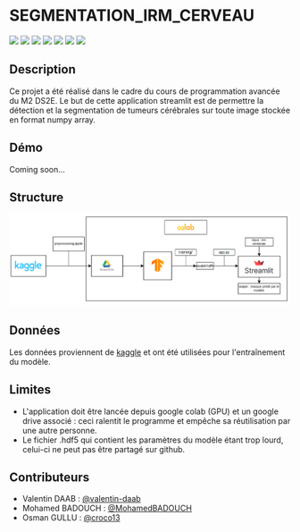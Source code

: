 # SEGMENTATION_IRM_CERVEAU

![](https://img.shields.io/badge/Python-31A8FF.svg?logo=python&logoColor=white)
![](https://img.shields.io/badge/Jupyter%20Notebook-F37626?logo=jupyter&logoColor=white)
![](https://img.shields.io/badge/Google%20Colab-F9AB00?logo=google-colab&logoColor=white)
![](https://img.shields.io/badge/scikit%20learn-F7931E.svg?logo=scikit-learn&logoColor=white)
![](https://img.shields.io/badge/TensorFlow-FF6F00?logo=tensorflow&logoColor=white)
![](https://img.shields.io/badge/NumPy-013243.svg?logo=numpy&logoColor=white)
![](https://img.shields.io/badge/Streamlit-FF4B4B?logo=streamlit&logoColor=white)

## Description 

Ce projet a été réalisé dans le cadre du cours de programmation avancée du M2 DS2E. Le but de cette application streamlit est de permettre la détection et la segmentation de tumeurs cérébrales sur toute image stockée en format numpy array.

## Démo

Coming soon...

## Structure

![Employee data](/data/architecture.png)

## Données

Les données proviennent de [kaggle](https://www.kaggle.com/datasets/awsaf49/brats20-dataset-training-validation) et ont été utilisées pour l'entraînement du modèle. 

## Limites

- L'application doit être lancée depuis google colab (GPU) et un google drive associé : ceci ralentit le programme et empêche sa réutilisation par une autre personne. 
- Le fichier .hdf5 qui contient les paramètres du modèle étant trop lourd, celui-ci ne peut pas être partagé sur github.

## Contributeurs

- Valentin DAAB : [@valentin-daab](https://github.com/valentin-daab)
- Mohamed BADOUCH : [@MohamedBADOUCH](https://github.com/MohamedBADOUCH)
- Osman GULLU : [@croco13](https://github.com/croco13)




